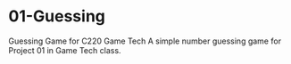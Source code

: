 # 01-Guessing
Guessing Game for C220 Game Tech
A simple number guessing game for Project 01 in Game Tech class.